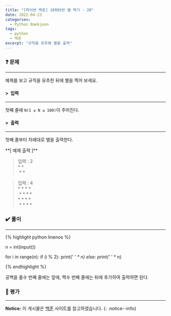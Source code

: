 ```yaml
---
title: "[파이썬 백준] 10995번 별 찍기 - 20"
date: 2022-04-23
categories:
  - Python Baekjoon
tags:
  - python
  - 백준
excerpt: "규칙을 유추해 별을 출력"
---
```


### ❓ 문제

---

예제를 보고 규칙을 유추한 뒤에 별을 찍어 보세요.<br>


#### > &nbsp;입력

---

첫째 줄에 `N(1 ≤ N ≤ 100)`이 주어진다.<br>


#### > &nbsp;출력

---

첫째 줄부터 차례대로 별을 출력한다.<br>

<div class="notice" markdown="1">
**[ 예제 출력 ]**

> 입력 : 2<br>
\*&nbsp;\*<br>
&nbsp;\*&nbsp;\*<br>
 
> 입력 : 4<br>
\*&nbsp;\*&nbsp;\*&nbsp;\*<br>
&nbsp;\*&nbsp;\*&nbsp;\*&nbsp;\*<br>
\*&nbsp;\*&nbsp;\*&nbsp;\*<br>
&nbsp;\*&nbsp;\*&nbsp;\*&nbsp;\*<br>
</div>

### ✔️ 풀이

---

{% highlight python linenos %}

n = int(input())

for i in range(n):
    if (i % 2):
        print(' *' * n)
    else:
        print('* ' * n)

{% endhighlight %}

공백을 홀수 번째 줄에는 앞에, 짝수 번째 줄에는 뒤에 추가하여 출력하면 된다.

### 💬 평가

---



**Notice:** 이 게시물은 [백준](https://www.acmicpc.net/problem/10995) 사이트를 참고하였습니다.
{: .notice--info}
